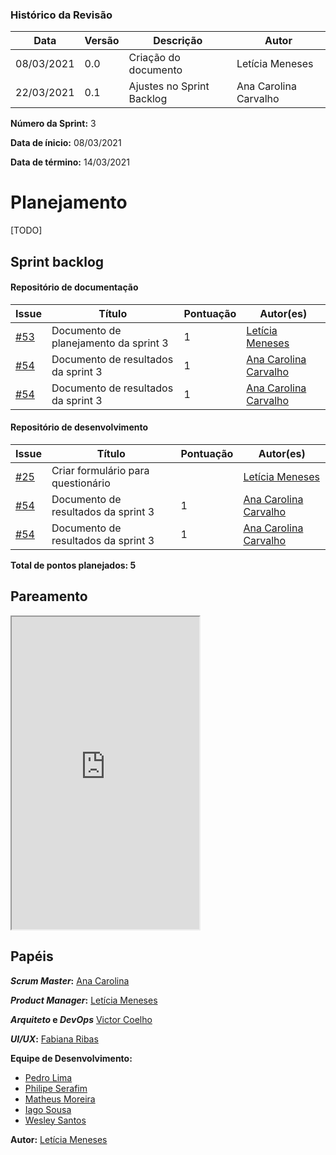 ### Histórico da Revisão
| Data | Versão | Descrição | Autor |
|---|---|---|---|
| 08/03/2021| 0.0 |Criação do documento | Letícia Meneses |
| 22/03/2021| 0.1 |Ajustes no Sprint Backlog | Ana Carolina Carvalho |


**Número da Sprint:** 3

**Data de ínicio:** 08/03/2021

**Data de término:** 14/03/2021

# **Planejamento**
[TODO]

## Sprint backlog

#### Repositório de documentação

| Issue | Título | Pontuação | Autor(es) |
|---|---|---|---|
|[#53](https://github.com/fga-eps-mds/2020.2-violeta-documentacao/issues/53)| Documento de planejamento da sprint 3 | 1 | [Letícia Meneses](https://github.com/mbslet) |
|[#54](https://github.com/fga-eps-mds/2020.2-violeta-documentacao/issues/54)| Documento de resultados da sprint 3 | 1 | [Ana Carolina Carvalho](https://github.com/anacarolcs) |
|[#54](https://github.com/fga-eps-mds/2020.2-violeta-documentacao/issues/54)| Documento de resultados da sprint 3 | 1 | [Ana Carolina Carvalho](https://github.com/anacarolcs) |

#### Repositório de desenvolvimento

| Issue | Título | Pontuação | Autor(es) |
|---|---|---|---|
|[#25](https://github.com/fga-eps-mds/2020.2-violeta-desenvolvimento/issues/25)| Criar formulário para questionário |  | [Letícia Meneses](https://github.com/mbslet) |
|[#54](https://github.com/fga-eps-mds/2020.2-violeta-documentacao/issues/54)| Documento de resultados da sprint 3 | 1 | [Ana Carolina Carvalho](https://github.com/anacarolcs) |
|[#54](https://github.com/fga-eps-mds/2020.2-violeta-documentacao/issues/54)| Documento de resultados da sprint 3 | 1 | [Ana Carolina Carvalho](https://github.com/anacarolcs) |

<b>Total de pontos planejados: 5</b>

## Pareamento

<iframe weidth="100%" height="500" src="https://docs.google.com/spreadsheets/d/e/2PACX-1vSUvF3lwINiA2gmoZeLfAFfI-sgInnqEVf4oq7nkh3joRHfGQgwIc63ij0wCB5oJzGtZirY3eT-hLjK/pubhtml?gid=1221651040&amp;single=true&amp;widget=true&amp;headers=false"></iframe>


## Papéis

**_Scrum Master_:** [Ana Carolina](https://github.com/anacarolcs)

**_Product Manager_:** [Letícia Meneses](https://github.com/mbslet)

**_Arquiteto_ e _DevOps_** [Victor Coelho](https://github.com/victorhdcoelho)

**_UI/UX_:** [Fabiana Ribas](https://github.com/FabianaRibas)

**Equipe de Desenvolvimento:**

- [Pedro Lima](https://github.com/pedrolimass)
- [Philipe Serafim](https://github.com/philipeserafim)
- [Matheus Moreira](https://github.com/mateus-lm)
- [Iago Sousa](https://github.com/iasousa)
- [Wesley Santos](https://github.com/wesleysantos00)

**Autor:** [Letícia Meneses](https://github.com/mbslet)

